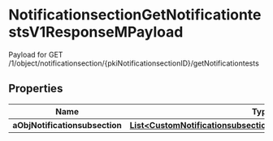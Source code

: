

# NotificationsectionGetNotificationtestsV1ResponseMPayload

Payload for GET /1/object/notificationsection/{pkiNotificationsectionID}/getNotificationtests

## Properties

| Name | Type | Description | Notes |
|------------ | ------------- | ------------- | -------------|
|**aObjNotificationsubsection** | [**List&lt;CustomNotificationsubsectiongetnotificationtestsResponse&gt;**](CustomNotificationsubsectiongetnotificationtestsResponse.md) |  |  |



